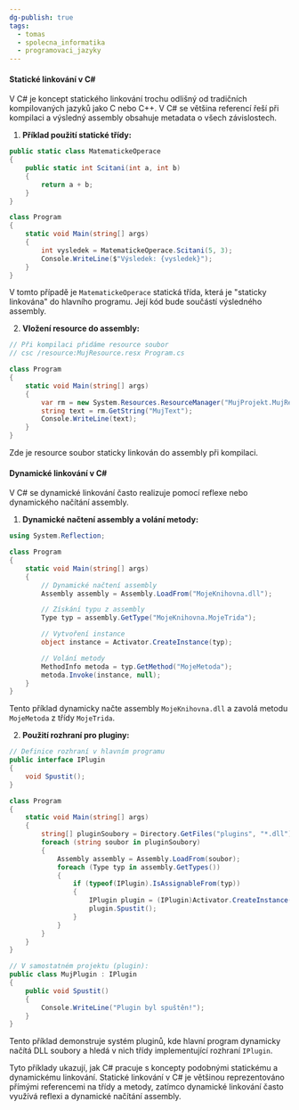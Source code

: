 ```yaml
---
dg-publish: true
tags:
  - tomas
  - spolecna_informatika
  - programovaci_jazyky
---
```

#### Statické linkování v C\#

V C# je koncept statického linkování trochu odlišný od tradičních kompilovaných jazyků jako C nebo C++. V C# se většina referencí řeší při kompilaci a výsledný assembly obsahuje metadata o všech závislostech.

1. **Příklad použití statické třídy:**

```csharp
public static class MatematickeOperace
{
    public static int Scitani(int a, int b)
    {
        return a + b;
    }
}

class Program
{
    static void Main(string[] args)
    {
        int vysledek = MatematickeOperace.Scitani(5, 3);
        Console.WriteLine($"Výsledek: {vysledek}");
    }
}
```

V tomto případě je `MatematickeOperace` statická třída, která je "staticky linkována" do hlavního programu. Její kód bude součástí výsledného assembly.

2. **Vložení resource do assembly:**

```csharp
// Při kompilaci přidáme resource soubor
// csc /resource:MujResource.resx Program.cs

class Program
{
    static void Main(string[] args)
    {
        var rm = new System.Resources.ResourceManager("MujProjekt.MujResource", typeof(Program).Assembly);
        string text = rm.GetString("MujText");
        Console.WriteLine(text);
    }
}
```

Zde je resource soubor staticky linkován do assembly při kompilaci.

#### Dynamické linkování v C#

V C# se dynamické linkování často realizuje pomocí reflexe nebo dynamického načítání assembly.

1. **Dynamické načtení assembly a volání metody:**

```csharp
using System.Reflection;

class Program
{
    static void Main(string[] args)
    {
        // Dynamické načtení assembly
        Assembly assembly = Assembly.LoadFrom("MojeKnihovna.dll");

        // Získání typu z assembly
        Type typ = assembly.GetType("MojeKnihovna.MojeTrida");

        // Vytvoření instance
        object instance = Activator.CreateInstance(typ);

        // Volání metody
        MethodInfo metoda = typ.GetMethod("MojeMetoda");
        metoda.Invoke(instance, null);
    }
}
```

Tento příklad dynamicky načte assembly `MojeKnihovna.dll` a zavolá metodu `MojeMetoda` z třídy `MojeTrida`.

2. **Použití rozhraní pro pluginy:**

```csharp
// Definice rozhraní v hlavním programu
public interface IPlugin
{
    void Spustit();
}

class Program
{
    static void Main(string[] args)
    {
        string[] pluginSoubory = Directory.GetFiles("plugins", "*.dll");
        foreach (string soubor in pluginSoubory)
        {
            Assembly assembly = Assembly.LoadFrom(soubor);
            foreach (Type typ in assembly.GetTypes())
            {
                if (typeof(IPlugin).IsAssignableFrom(typ))
                {
                    IPlugin plugin = (IPlugin)Activator.CreateInstance(typ);
                    plugin.Spustit();
                }
            }
        }
    }
}

// V samostatném projektu (plugin):
public class MujPlugin : IPlugin
{
    public void Spustit()
    {
        Console.WriteLine("Plugin byl spuštěn!");
    }
}
```

Tento příklad demonstruje systém pluginů, kde hlavní program dynamicky načítá DLL soubory a hledá v nich třídy implementující rozhraní `IPlugin`.

Tyto příklady ukazují, jak C# pracuje s koncepty podobnými statickému a dynamickému linkování. Statické linkování v C# je většinou reprezentováno přímými referencemi na třídy a metody, zatímco dynamické linkování často využívá reflexi a dynamické načítání assembly.